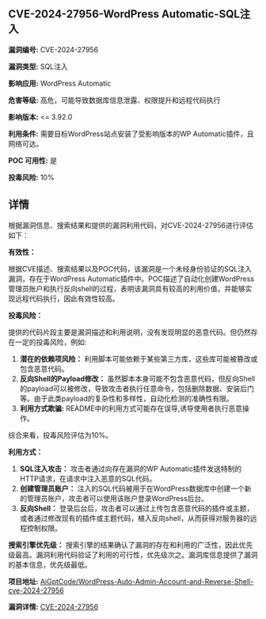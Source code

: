 ## CVE-2024-27956-WordPress Automatic-SQL注入

**漏洞编号:** CVE-2024-27956

**漏洞类型:** SQL注入

**影响应用:** WordPress Automatic

**危害等级:** 高危，可能导致数据库信息泄露、权限提升和远程代码执行

**影响版本:** <= 3.92.0

**利用条件:** 需要目标WordPress站点安装了受影响版本的WP Automatic插件，且网络可达。

**POC 可用性:** 是

**投毒风险:** 10%

## 详情

根据漏洞信息、搜索结果和提供的漏洞利用代码，对CVE-2024-27956进行评估如下：

**有效性：**

根据CVE描述、搜索结果以及POC代码，该漏洞是一个未经身份验证的SQL注入漏洞，存在于WordPress Automatic插件中。POC描述了自动化创建WordPress管理员账户和执行反向shell的过程，表明该漏洞具有较高的利用价值，并能够实现远程代码执行，因此有效性较高。

**投毒风险：**

提供的代码片段主要是漏洞描述和利用说明，没有发现明显的恶意代码。但仍然存在一定的投毒风险，例如:
1.  **潜在的依赖项风险：** 利用脚本可能依赖于某些第三方库，这些库可能被篡改或包含恶意代码。
2.  **反向Shell的Payload修改：** 虽然脚本本身可能不包含恶意代码，但反向Shell的payload可以被修改，导致攻击者执行任意命令，包括删除数据、安装后门等。由于此类payload的复杂性和多样性，自动化检测的准确性有限。
3.  **利用方式欺骗:** README中的利用方式可能存在误导,诱导使用者执行恶意操作。

综合来看，投毒风险评估为10%。

**利用方式：**

1.  **SQL注入攻击：** 攻击者通过向存在漏洞的WP Automatic插件发送特制的HTTP请求，在请求中注入恶意的SQL代码。
2.  **创建管理员账户：** 注入的SQL代码被用于在WordPress数据库中创建一个新的管理员账户，攻击者可以使用该账户登录WordPress后台。
3.  **反向Shell：** 登录后台后，攻击者可以通过上传包含恶意代码的插件或主题，或者通过修改现有的插件或主题代码，植入反向shell，从而获得对服务器的远程控制权限。

**搜索引擎优先级：**
搜索引擎的结果确认了漏洞的存在和利用的广泛性，因此优先级最高。漏洞利用代码验证了利用的可行性，优先级次之。漏洞库信息提供了漏洞的基本信息，优先级最低。


**项目地址:** [AiGptCode/WordPress-Auto-Admin-Account-and-Reverse-Shell-cve-2024-27956](https://github.com/AiGptCode/WordPress-Auto-Admin-Account-and-Reverse-Shell-cve-2024-27956)

**漏洞详情:** [CVE-2024-27956](https://nvd.nist.gov/vuln/detail/CVE-2024-27956)